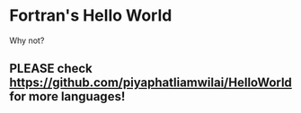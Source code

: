 # Fortran's Hello World
Why not?
## PLEASE check https://github.com/piyaphatliamwilai/HelloWorld for more languages!
